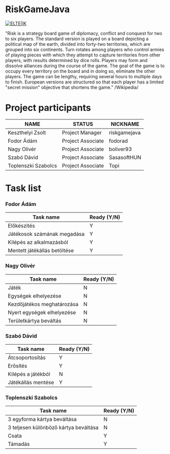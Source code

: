 # RiskGameJava

[![ELTE|IK](http://progalap.elte.hu/downloads/seged/eTananyag/css/arculat/elte_plus_ik.png)](http://www.inf.elte.hu/Lapok/kezdolap.aspx)

"Risk is a strategy board game of diplomacy, conflict and conquest for two to six players. The standard version is played on a board depicting a political map of the earth, divided into forty-two territories, which are grouped into six continents. Turn rotates among players who control armies of playing pieces with which they attempt to capture territories from other players, with results determined by dice rolls. Players may form and dissolve alliances during the course of the game. The goal of the game is to occupy every territory on the board and in doing so, eliminate the other players. The game can be lengthy, requiring several hours to multiple days to finish. European versions are structured so that each player has a limited "secret mission" objective that shortens the game." /Wikipedia/

# Project participants

| NAME | STATUS | NICKNAME |
| ------ | ------ | ------ |
| Keszthelyi Zsolt | Project Manager | riskgamejava |
| Fodor Ádám | Project Associate | fodorad |
| Nagy Olivér | Project Associate | boliver93 |
| Szabó Dávid | Project Associate | SasasoftHUN |
| Toplenszki Szabolcs | Project Associate | Topi |

# Task list 
### Fodor Ádám

| Task name | Ready (Y/N) |
| ------ | ------ |
| Előkészítés | Y |
| Játékosok számának megadása | Y |
| Kilépés az alkalmazásból | Y |
| Mentett játékállás betöltése | Y |

### Nagy Olivér
| Task name | Ready (Y/N) |
| ------ | ------ |
| Játék | N |
| Egységek elhelyezése | N |
| Kezdőjátékos meghatározása | N |
| Nyert egységek elhelyezése | N |
| Területkártya beváltás | N |

### Szabó Dávid
| Task name | Ready (Y/N) |
| ------ | ------ |
| Átcsoportosítás | Y |
| Erősítés | Y |
| Kilépés a játékból | N |
| Játékállás mentése | Y |

### Toplenszki Szabolcs
| Task name | Ready (Y/N) |
| ------ | ------ |
| 3 egyforma kártya beváltása | N |
| 3 teljesen különböző kártya beváltása | N |
| Csata | Y |
| Támadás | Y |
